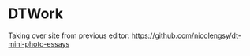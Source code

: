 # DTWork

Taking over site from previous editor: https://github.com/nicolengsy/dt-mini-photo-essays 
